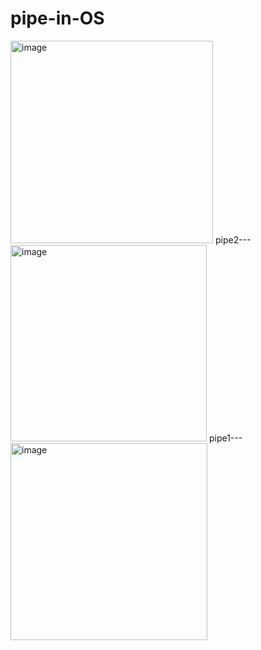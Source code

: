 # pipe-in-OS
<img width="324" alt="image" src="https://user-images.githubusercontent.com/71543091/161907531-c3ca709f-4de6-43ff-8dd1-384652ab2cc0.png">
pipe2---<img width="314" alt="image" src="https://user-images.githubusercontent.com/71543091/161920177-21b24665-85c9-4e81-8f66-d4eaaaf26098.png">
pipe1---<img width="315" alt="image" src="https://user-images.githubusercontent.com/71543091/161921281-0d91a9fa-b7b0-4fd1-b93c-503aa5b8deb6.png">
